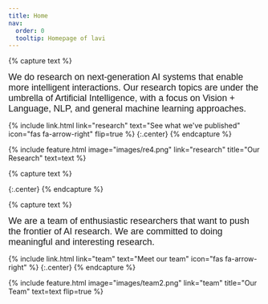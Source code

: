 ```yaml
---
title: Home
nav:
  order: 0
  tooltip: Homepage of lavi
---
```


<!-- <font face="Arial" size=5><p align="left">LaVi Lab strives to build interactive AI systems
that can not only understand and recreate the visual world but also communicate
like human using natural language.</p></font> -->


<!-- <font face="Arial" size=6>Highlights</font> -->
{% capture text %}
<font face="Arial" size=4><p align="left">We do research on next-generation AI systems
that enable more intelligent interactions. Our research topics are under the umbrella
of Artificial Intelligence, with a focus on Vision + Language, NLP, and general machine
learning approaches.</p></font>


{%
  include link.html
  link="research"
  text="See what we've published"
  icon="fas fa-arrow-right"
  flip=true
%}
{:.center}
{% endcapture %}

{%
  include feature.html
  image="images/re4.png"
  link="research"
  title="Our Research"
  text=text
%}

{% capture text %}

{:.center}
{% endcapture %}


{% capture text %}
<font face="Arial" size=4><p align="left">We are a team of enthusiastic researchers that want to push the frontier of AI research. We are committed to doing meaningful and interesting research.</p></font>


{%
  include link.html
  link="team"
  text="Meet our team"
  icon="fas fa-arrow-right"
%}
{:.center}
{% endcapture %}

{%
  include feature.html
  image="images/team2.png"
  link="team"
  title="Our Team"
  text=text
  flip=true
%}


